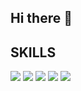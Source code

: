 ## Hi there 👋

<!--
**hojooo/hojooo** is a ✨ _special_ ✨ repository because its `README.md` (this file) appears on your GitHub profile.

Here are some ideas to get you started:

- 🔭 I’m currently working on ...
- 🌱 I’m currently learning ...
- 👯 I’m looking to collaborate on ...
- 🤔 I’m looking for help with ...
- 💬 Ask me about ...
- 📫 How to reach me: ...
- 😄 Pronouns: ...
- ⚡ Fun fact: ...
-->


## SKILLS
<img src="https://img.shields.io/badge/spring-6DB33F.svg?style=for-the-badge&logo=spring&logoColor=FFFFFF" />
<img src="https://img.shields.io/badge/spring boot-6DB33F.svg?style=for-the-badge&logo=springboot&logoColor=FFFFFF" />
<img src="https://img.shields.io/badge/AWS-232F3E.svg?style=for-the-badge&logo=amazonwebservices&logoColor=FFFFFF" />
<img src="https://img.shields.io/badge/MySQL-4479A1.svg?style=for-the-badge&logo=mysql&logoColor=FFFFFF" />
<img src="https://img.shields.io/badge/redis-FF4438.svg?style=for-the-badge&logo=redis&logoColor=FFFFFF" />
